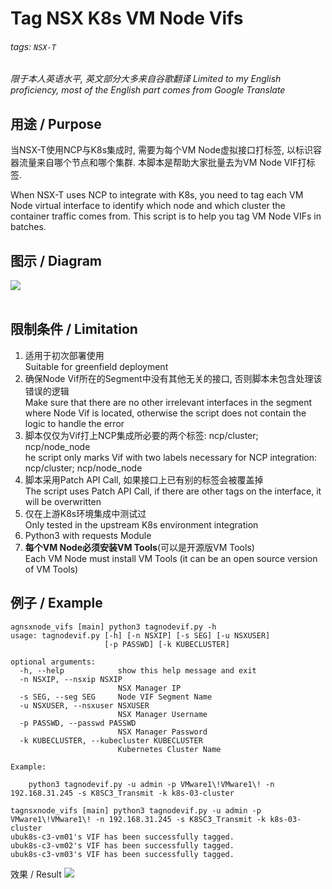 # Tag NSX K8s VM Node Vifs
###### tags: `NSX-T`
*限于本人英语水平, 英文部分大多来自谷歌翻译
Limited to my English proficiency, most of the English part comes from Google Translate*

## 用途 / Purpose
当NSX-T使用NCP与K8s集成时, 需要为每个VM Node虚拟接口打标签, 以标识容器流量来自哪个节点和哪个集群. 本脚本是帮助大家批量去为VM Node VIF打标签.

When NSX-T uses NCP to integrate with K8s, you need to tag each VM Node virtual interface to identify which node and which cluster the container traffic comes from. This script is to help you tag VM Node VIFs in batches.

## 图示 / Diagram
![](https://i.imgur.com/Oi49Lgl.png)
<br>
<br>
## 限制条件 / Limitation
1. 适用于初次部署使用<br>Suitable for greenfield deployment
2. 确保Node Vif所在的Segment中没有其他无关的接口, 否则脚本未包含处理该错误的逻辑<br>Make sure that there are no other irrelevant interfaces in the segment where Node Vif is located, otherwise the script does not contain the logic to handle the error
3. 脚本仅仅为Vif打上NCP集成所必要的两个标签: ncp/cluster; ncp/node_node<br>he script only marks Vif with two labels necessary for NCP integration: ncp/cluster; ncp/node_node
4. 脚本采用Patch API Call, 如果接口上已有别的标签会被覆盖掉<br>The script uses Patch API Call, if there are other tags on the interface, it will be overwritten
5. 仅在上游K8s环境集成中测试过<br>Only tested in the upstream K8s environment integration
6. Python3 with requests Module
7. **每个VM Node必须安装VM Tools**(可以是开源版VM Tools)<br>Each VM Node must install VM Tools (it can be an open source version of VM Tools)

## 例子 / Example
```
agnsxnode_vifs [main] python3 tagnodevif.py -h
usage: tagnodevif.py [-h] [-n NSXIP] [-s SEG] [-u NSXUSER]
                     [-p PASSWD] [-k KUBECLUSTER]

optional arguments:
  -h, --help            show this help message and exit
  -n NSXIP, --nsxip NSXIP
                        NSX Manager IP
  -s SEG, --seg SEG     Node VIF Segment Name
  -u NSXUSER, --nsxuser NSXUSER
                        NSX Manager Username
  -p PASSWD, --passwd PASSWD
                        NSX Manager Password
  -k KUBECLUSTER, --kubecluster KUBECLUSTER
                        Kubernetes Cluster Name

Example:

    python3 tagnodevif.py -u admin -p VMware1\!VMware1\! -n 192.168.31.245 -s K8SC3_Transmit -k k8s-03-cluster
```
```
tagnsxnode_vifs [main] python3 tagnodevif.py -u admin -p VMware1\!VMware1\! -n 192.168.31.245 -s K8SC3_Transmit -k k8s-03-cluster
ubuk8s-c3-vm01's VIF has been successfully tagged.
ubuk8s-c3-vm02's VIF has been successfully tagged.
ubuk8s-c3-vm03's VIF has been successfully tagged.
```
效果 / Result
![](https://i.imgur.com/6kMdTlP.png)
